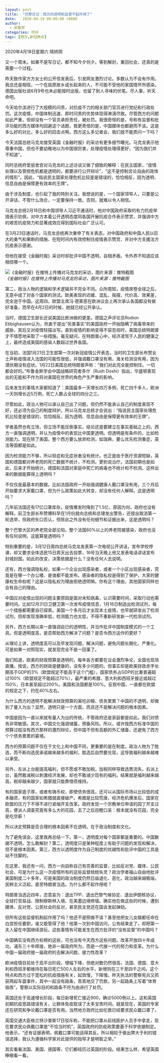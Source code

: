 ```yaml
---
layout: post
title:  "巴黎日记：西方的透明和监督不起作用了"
date:   2020-04-19 09:00:00 +0800
author: 
  - 宋鲁郑
categories: 时评
tags: [西方,新冠肺炎]
---
```

2020年4月18日星期六 晴转阴

又一个周末。如果不是写日记，都不知今夕何夕。等到解封，重回社会，还真的是需要一个过程。

昨天致作家方方女士的公开信发表后，引发网友激烈讨论。多数认为不会有作用。我总还是相信，一个在屈原故乡成长起来的人，不可能不受他的家国情怀所感染。德国出版社说6月9号也未必能按时出版，也留了耐人寻味的伏笔。尽人事，听天命吧。

今天哈尔滨进行了大规模的问责，对抗疫不力的相关部门官员进行党纪和行政处罚。这次疫情，中国体制迅速、即时问责的优势体现得淋漓尽致。尽管西方的问题如此严重，但却没有一个官员承担责任，被处罚。我很奇怪的是，号称有监督和批评功能的西方媒体均回避这个话题，我更奇怪的是，中国媒体也都避而不谈。这是多么好的对比，多么好的回击点啊。西方这么多记者会，我们就不能质问一下吗？

今天法国总统马克龙接受英国《金融时报》的采访有更多细节曝光。马克龙表示他尊重中国，但也不要幼稚地以为中国很厉害，处理疫情处理得更好，“因为我们并不知道”。

同时总统府爱丽舍宫对马克龙的上述访谈又做了细致的解释：在民主国家，“疫情处理以及管控危机都是透明的，都要进行公开辩论”，“这不是控制言论自由的政体的情形”。因此，“指说民主国家处理危机比较差是错误的，恰恰相反，因为透明、信息自由是保障更有效率的王牌”。

由于涉及制度，也引起了我的特别关注。我想说的是，一个国家领导人，只要是公开讲话，不管什么场合，一定要保持一致。否则，就难以令人相信。

马克龙总统2月18日和中国领导人习近平通话时，他对中国政府采取的有力抗疫举措表示钦佩，对中方本着公开透明态度同各国开展抗疫合作表示赞赏，并强调中方的艰苦抗疫努力和显著成效应得到国际社会广泛认可。

在3月23日通话时，马克龙总统再次重申了有关表态，对中国政府和中国人民以巨大的勇气和果断的措施、在短时间内有效控制住疫情表示赞赏，并对中方支援法方抗疫表示感谢。

但他在接受《金融时报》采访时却批评中国不透明，自相矛盾。令外界不知道应该相信哪一个。

![《金融时报》在推特上传播对马克龙的采访，图片来源：推特截图]({{site.url}}/assets/images/20200419093156414.jpg)  
*《金融时报》在推特上传播对马克龙的采访，图片来源：推特截图*

第二，政治人物的逻辑和学术逻辑并不完全不同。众所周知，疫情席卷全球之后，无意中成了对各个国家的测试。欧美表现的迟缓、混乱、摇摆，代价高、效果差，完全逊于中国。这周四，欧盟主席冯·德莱恩在欧洲议会上再次承认各国都没有做好准备，而早在4月2日的时候，她就已经公开承认。

当时，德国卫生部长还说美国比欧洲做的更差。德国之声评论员Rodion Ebbighausen认为，热衷于提出“另类事实”的美国政府一开始隐瞒了病毒带来的威胁，其后又对疫情轻描淡写。直到疫情的影响变得不容忽视时，美国总统特朗普才不情愿地采取了一些措施。毫无疑问，在特朗普心中，经济凌驾于人民的健康之上，最终造成美国的感染人数超过世界各国。

在当初，法国1月21日卫生部第一次对新冠疫情公开表态，当时的卫生部长布赞女士声称疫情进入法国的可能性很低，并强调戴口罩没有用，海关检测没有用，因为潜伏期没有症状。1月22日美国总统特朗普声称：“我们对此完全能控制住。一切都会好的。”布鲁金斯学会中国战略研究者多什（Rush Doshi）指出，华盛顿表现出的无能和不作为将对美国在世界的角色产生严重的影响。

后来发生的事情大家都知道了：美国最多一天增长四万多例，死亡四千多人，欧洲一天则增长近5万例，死亡人数占全球的四分之三。

尽管如此，政治人物可以承认自己出了问题，但仍然不能承认自己的制度表现不好，还必须为自己的制度辩护。所以马克龙总统才会说出：“指说民主国家处理危机比较差是错误的，恰恰相反，因为透明、信息自由是保障更有效率的王牌”。

学者虽然也有立场，但立场不能压倒事实，结论还是要建立在事实基础之上的。西方一直强调透明，并认为疫情中的表现比中国更透明。但透明是有条件的，比如检测能力。现在除了美国，整个西方要么放弃检测，如瑞典，要么优先检测重症，英法等国都是如此。

因为检测能力不够，所以轻症和无症状者没有统计。也正是由于医疗资源短缺，英国和德国都对养老院的死亡数据不统计，不检测。更别说治疗。法国初期也是如此，后来才开始统计。德国和法国对家庭中死亡的病毒也不统计和不检测。这样出来的数据能算得上透明吗？

不仅仅是最基本的数据，比如法国政府一开始强调健康人戴口罩没有用，三个月后开始要求大家戴口罩，但为什么政策如此大转变，却没有任何人解释。这是透明吗？

几年前法国还有17亿口罩库存，疫情爆发时降到了1.5亿，原因为何，政府也没有解释。前卫生部长布赞爆料早在1月份就向总统和总理发出警告，还提出取消第一轮选举，但政府矢口否认，但除此之外没有任何细节和证据出来，这是透明吗？

整个巴黎大区的养老院全部沦陷，整个法国60%以上的养老院被感染，政府也没有任何说明，这能算是透明吗？

特别重要的是，3月12日周四总统马克龙发表第一次电视公开讲话，宣布学校停课，却又要求全体选民15日周天出去投票，16号当天晚上他又发表电话讲话宣布封城封国。如此的改变，决策依据是什么？没有任何人去说明。

还有，西方强调隐私权，如果一个企业出现感染者，或者一个小区出现感染者，究竟是在哪一个办公楼、是谁都不能发布。感染者的隐私权是得到了保护，大家的健康权生命权呢？这是以隐私权为理由拒绝透明嘛。你有这个理由，其他国家同样也会有自己的理由。

中国应对疫情出现的问题主要原因是面对未知病毒，认识需要时间，采取行动也需要时间。比如12月31日卫健卫第一次发布疫情信息，1月16日制造出检测试剂，每一个措施都需要自已探索。美国一个多月后才出现本土疫情，也早就研发出了检测试剂，但却发现准确率低，检测能力也太低，不得不重新研发新一代检测试剂。

另外，西方长期以来一直强调自已的透明性，并当作批评中国制度模式的一个工具。但是透明度高，是否帮助西方解决了问题？是否令西方运作的更好？

从理论上讲，透明度高可以及早发现问题，解决问题，避免问题长期化、严重化。可是如果一对照现实，就发现完全不是一回事了。

我们知道，欧美的财政预算是透明的，每年各方都要在议会激烈争论，全国也现场直播。按说，西方的财政是健康的，没有多少问题的。但事实却是欧美财政赤字长期高于GDP的3%（欧盟规定不能高于这个门槛），国家债务占GDP的比重普遍超过100%（欧盟规定不能超过70%），最严重的希腊、意大利和西班牙接近或超过150%，日本甚至超过200%。美国和法国都是100%。反观中国，一直都在欧盟的规定之下，约在40%左右。

为什么西方的透明不能解决财政预算的寅吃卯粮、债务累累？中国的不透明，却做到了量入为出？显然，透明只是一个方面，而且还不是解决问题的根本因素。

中国是因为一直以来就有量入为出的传统，不管政府还是家庭都是如此。我们对债务非常敏感。其次，中国文化强调储蓄，预备风险。所以，或许按西方标准中国的预算过程没有西方那样的激烈辩论，但中国不但有高额的外汇储备，还避免了西方个个债务累累的窘境。

西方的预算问题不仅在于文化上和中国不同，更重要的是在制度。政治人物为了胜选，而不断向选民承诺越来越多的福利，胜选后自然要兑现，这导致福利越来越难以承受。

另外，左派上台能提高福利，但不愿或不敢加税，加税同样导致选票流失。右派上台，虽然敢减税以刺激经济发展，却也不敢减少现有的福利。结果就是福利越来越高，税却越来越少，国家就只能靠借债维持。

有的国家底子厚，或者有铸币权，即使债务很高，还可以从国际市场以比较低的成本融资，有的国家如希腊就直接破产。希腊是比较荒唐，经济危机爆发后，国家在欧盟的压力下不得不进行紧缩开支改革。政府发现一个宗教单位申请的园丁开支过高，便派人调查究竟有多么大的花园，去了之后目瞪口呆：根本就没有花园，完全是吃空薪！

所以决定预算是否合理的根本因素不在透明，在于政治制度和文化。

为了避免误会，这里我再总结一下。第一，透明度对每个国家都是重要的。中国数据不透明，怎么敢解封？第二，透明度只是某种程度上有助于问题的发现和解决，但不是根本因素。第三，西方以透明度作为自己制度的优越性和批评中国的工具是站不住脚的。

在这里，我还有一问，西方一向自称自己有完善的监督，比如反对党、媒体、公民社会，可是为什么这一次疫情所有的这些监督统统失灵？政治学者福山自由地批评美国制度二十多年，可是美国的政治制度仍然日益退化、恶化，政治越来越极端，民粹主义泛起，直至特朗普当选。为什么都不起作用呢？

特朗普当选近四年，恣意妄为：退出TPP、退出巴黎气候协定、退出伊朗核协议，全球打贸易战、限制穆斯林入境、在美墨边境修墙。确实他在做这些的时候，遭到媒体、反对党、公民社会的反对，甚至民主党还在国会发起弹劾。

但所有这些监督机制起作用了吗？他还不是照做不误？甚至他把女儿女婿都任命在白宫担任要职，谁又能管得了他？他第一次到中国访问，公务结束走了，却把第一夫人留在中国继续游玩，这些事情有可能发生在西方批评的“没有监督”的中国吗？

中国确实没有西方标榜的这些，可也没有今天西方这些问题。改革开放四十年成功，浦东三十年辉煌，绝非一届政府所为，而是一代接一代的努力和变革。为什么中国一届政府接一届政府的去解决问题，接力性改革？

欧洲疫情目前处于高平台阶段，增幅下降，但绝对数仍然很高，法国、德国、意大利和西班牙都维持在每日死亡500人左右的水平，新增则在三千至四千之间。这个特点和西方过于宽松的抗疫措施有关，起效慢，下降慢。昨天执法的警察宪兵又抓获两起车震事件，其中一起没有路条，乖乖地交了罚款。另一起路条上写着“体育锻炼”，警察以实际目的和路条不符为由进行了处罚。

英国还处于高速增长阶段，每日新增死亡接近900，确诊5000例以上。这和英国初期抗疫思路错误有关，让群体免疫耽误了太多宝贵时间。就是现在，英国的专家还在研究和争论戴口罩是否有用。当然地方政府比如伦敦已经要求民众戴口罩了。

英国交通大臣格兰特沙普斯17日驳斥称，不能把口罩从前线医护人员手中拿走，现在要求民众佩戴口罩是“不恰当时机”，英国政府的防疫政策要基于科学依据制定。他表示，“还有证据表明，佩戴口罩可能适得其反。所以相较于做出弊大于利的错误选择，我认为遵循科学家对此提供的指导才是明智之举。”

其实看看法国、美国、德国等，它们都经历过英国的阶段。结果怎么样，希望英国睁眼看一看。